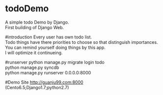 # todoDemo
A simple todo Demo by Django.
<br>
First building of Django Web.

#introduction
Every user has own todo list.<br>
Todo things have there priorities to choose so that distinguish importances.<br>
You can remind yourself doing things by this app.<br>
I will optimize it continueing.

#runserver
python manage.py migrate login todo<br>
python manage.py syncdb<br>
python manage.py runserver 0.0.0.0:8000<br>

#Demo Site
http://guanju99.com:8000<br>
(Cento6.5;Django1.7;python2.7)
